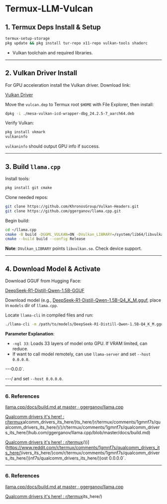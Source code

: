 # Termux-LLM-Vulcan


## 1. Termux Deps Install & Setup

```bash
termux-setup-storage
pkg update && pkg install tur-repo x11-repo vulkan-tools shaderc
```

- Vulkan toolchain and required libraries.

---

## 2. Vulkan Driver Install

For GPU acceleration install the Vulkan driver. Download link:

[Vulkan Driver](https://github.com/Jie-Qiao/Android-Termux-LLM-Tutorial/raw/refs/heads/main/mesa-vulkan-icd-wrapper-dbg_24.2.5-5_aarch64.deb)

Move the `vulcan.dep` to Termux root `$HOME` with File Explorer, then install:

```bash
dpkg -i ./mesa-vulkan-icd-wrapper-dbg_24.2.5-7_aarch64.deb
```

Verify Vulkan:

```bash
pkg install vkmark
vulkaninfo
```

`vulkaninfo` should output GPU info if success.

---

## 3. Build `llama.cpp`

Install tools:

```bash
pkg install git cmake
```

Clone needed repos:

```bash
git clone https://github.com/KhronosGroup/Vulkan-Headers.git
git clone https://github.com/ggerganov/llama.cpp.git
```

Begin build:

```bash
cd ~/llama.cpp
cmake -B build -DGGML_VULKAN=ON -DVulkan_LIBRARY=/system/lib64/libvulkan.so -DVulkan_INCLUDE_DIR=~/Vulkan-Headers/include
cmake --build build --config Release
```

**Note**: `DVulkan_LIBRARY` points `libvulkan.so`. Check device support.

---

## 4. Download Model & Activate

Download GGUF from Hugging Face:

[DeepSeek-R1-Distill-Qwen-1.5B-GGUF](https://huggingface.co/bartowski/DeepSeek-R1-Distill-Qwen-1.5B-GGUF)

Download model (e.g., [DeepSeek-R1-Distill-Qwen-1.5B-Q4_K_M.gguf](https://huggingface.co/bartowski/DeepSeek-R1-Distill-Qwen-1.5B-GGUF/blob/main/DeepSeek-R1-Distill-Qwen-1.5B-Q4_K_M.gguf), place in `models` dir of `llama.cpp`.

Locate `llama-cli` in compiled files and run:

```bash
./llama-cli -m /path/to/models/DeepSeek-R1-Distill-Qwen-1.5B-Q4_K_M.gguf -ngl 33
```

**Parameter Explanation**:
- `-ngl 33`: Loads 33 layers of model onto GPU. If VRAM limited, can reduce.
- If want to call model remotely, can use `llama-server` and set `--host 0.0.0.0`.

---0.0.0`.

---/ and set `--host 0.0.0.0`.

---
### 6. References

[llama.cpp/docs/build.md at master · ggerganov/llama.cpp](https://github.com/ggerganov/llama.cpp/blob/master/docs/build.md)

[Qualcomm drivers it's here! : r/termux](https://www.reddit.com/r/termux/comments/1gmnf7s/qualcomm_drivers_its_here/)alcomm_drivers_its_here/)ts_here/)r/termux/comments/1gmnf7s/qualcomm_drivers_its_here/)/)/r/termux/comments/1gmnf7s/qualcomm_drivers_its_here/)hub.com/ggerganov/llama.cpp/blob/master/docs/build.md)

[Qualcomm drivers it's here! : r/termux](https://www.reddit.com/r/termux/comments/1gmnf7s/qualcomm_drivers_its_here/)/))](https://www.reddit.com/r/termux/comments/1gmnf7s/qualcomm_drivers_its_here/)ivers_its_here/)com/r/termux/comments/1gmnf7s/qualcomm_drivers_its_here/))nf7s/qualcomm_drivers_its_here/))ost 0.0.0.0`.

---
### 6. References

[llama.cpp/docs/build.md at master · ggerganov/llama.cpp](https://github.com/ggerganov/llama.cpp/blob/master/docs/build.md)

[Qualcomm drivers it's here! : r/termux](https://www.reddit.com/r/termux/comments/1gmnf7s/qualcomm_drivers_its_here/)its_here/)